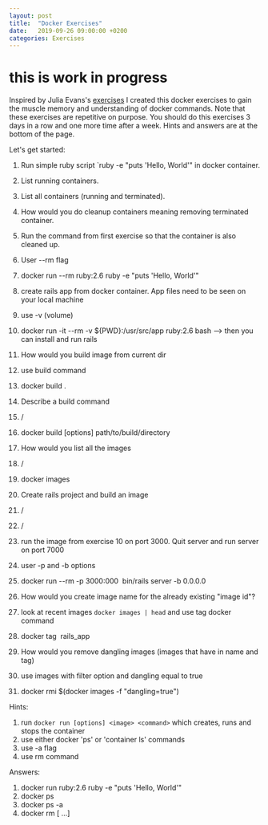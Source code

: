 ```yaml
---
layout: post
title:  "Docker Exercises"
date:   2019-09-26 09:00:00 +0200
categories: Exercises
---
```


# this is work in progress

Inspired by Julia Evans's [exercises](https://jvns.ca/blog/2019/08/27/curl-exercises/) I created this docker exercises to gain the muscle memory and understanding of docker commands. Note that these exercises are repetitive on purpose. You should do this exercises 3 days in a row and one more time after a week. Hints and answers are at the bottom of the page.

Let's get started:

1. Run simple ruby script `ruby -e "puts 'Hello, World'" in docker container.
2. List running containers.
3. List all containers (running and terminated).
4. How would you do cleanup containers meaning removing terminated container.

5. Run the command from first exercise so that the container is also cleaned up.
5. User --rm flag
5. docker run --rm ruby:2.6 ruby -e "puts 'Hello, World'"

6. create rails app from docker container. App files need to be seen on your local machine
6. use -v (volume)
6. docker run -it --rm -v ${PWD}:/usr/src/app ruby:2.6 bash  --> then you can install and run rails

7. How would you build image from current dir
7. use build command
7. docker build .

8. Describe a build command
8. /
8. docker build [options] path/to/build/directory

9. How would you list all the images
9. /
9. docker images

10. Create rails project and build an image
10. /
10. /

11. run the image from exercise 10 on port 3000. Quit server and run server on port 7000
11. user -p and -b options
11. docker run --rm -p 3000:000 <image id> bin/rails server -b 0.0.0.0

12. How would you create image name for the already existing "image id"?
12. look at recent images `docker images | head` and use tag docker command
12. docker tag <image id> rails_app

13. How would you remove dangling images (images that have <none> in name and tag)
13. use images with filter option and dangling equal to true
13. docker rmi $(docker images -f "dangling=true")

Hints:
1. run `docker run [options] <image> <command>` which creates, runs and stops the container
2. use either docker 'ps' or 'container ls' commands
3. use -a flag
4. use rm command

Answers:
1. docker run ruby:2.6 ruby -e "puts 'Hello, World'"
2. docker ps
3. docker ps -a
4. docker rm <container id> [<container id> ...]

